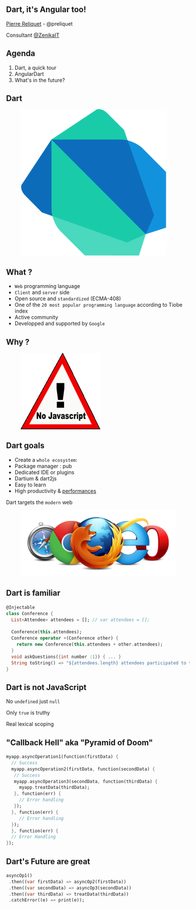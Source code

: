 ## Dart, it's Angular too!

[Pierre Reliquet](http://github.com/PierreReliquet) - @preliquet

Consultant [@ZenikaIT](http://zenika.com/)



## Agenda

1. Dart, a quick tour
1. AngularDart
1. What's in the future?



## Dart
<figure>
  <img src="img/dart.png" />
</figure>



## What ?

* `Web` programming language
* `Client` and `server` side
* Open source and `standardized` (ECMA-408)
* One of the `20 most popular programming language` according to Tiobe index
* Active community
* Developped and supported by `Google`



## Why ? 

<figure>
   <img src="img/no_javascript.gif"/>
</figure>



## Dart goals

* Create a `whole ecosystem`:
 * Package manager : pub
 * Dedicated IDE or plugins
 * Dartium & dart2js
* Easy to learn
* High productivity & [performances](https://www.youtube.com/watch?v=FqsU3TbUw_s)



Dart targets the `modern` web
<figure>
   <img src="img/browsers.png"/>
</figure>



## Dart is familiar

```Dart
@Injectable
class Conference {
  List<Attendee> attendees = []; // var attendees = [];

  Conference(this.attendees);
  Conference operator +(Conference other) {
    return new Conference(this.attendees + other.attendees);
  }
  void askQuestions({int number :1}) { ... }
  String toString() => "${attendees.length} attendees participated to the conference";
}
```



## Dart is not JavaScript

No `undefined` just `null`

Only `true` is truthy

Real lexical scoping



## "Callback Hell" aka "Pyramid of Doom"

```Dart
myapp.asyncOperation1(function(firstData) {
  // Success
  myapp.asyncOperation2(firstData, function(secondData) {
   // Success
   myapp.asyncOperation3(secondData, function(thirdData) {
     myapp.treatData(thirdData);
   }, function(err) {
     // Error handling
   });
  }, function(err) {
     // Error handling
  });
  }, function(err) {
  // Error Handling
});
```



## Dart's Future are great

```Dart
asyncOp1()
 .then((var firstData) => asyncOp2(firstData))
 .then((var secondData) => asyncOp3(secondData))
 .then((var thirdData) => treatData(thirdData))
 .catchError((e) => print(e));
```


